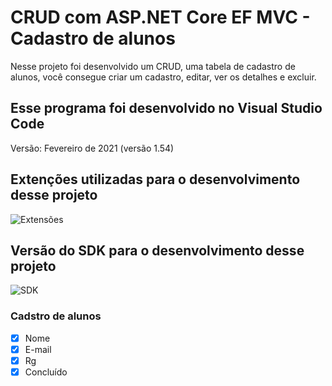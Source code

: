 <h1>CRUD com ASP.NET Core EF MVC - Cadastro de alunos</h1>
Nesse projeto foi desenvolvido um CRUD, uma tabela de cadastro de alunos, você consegue criar um cadastro, editar, ver os detalhes e excluir.
<h2>Esse programa foi desenvolvido no Visual Studio Code</h2>
Versão: Fevereiro de 2021 (versão 1.54)
<h2>Extenções utilizadas para o desenvolvimento desse projeto</h2>

![Extensões](https://github.com/LucasGaldinno/ASP.NET-Core-MVC/blob/main/Screenshots/Extens%C3%B5es%20utlizadas.PNG)

<h2>Versão do SDK para o desenvolvimento desse projeto</h2>

![SDK](https://raw.githubusercontent.com/LucasGaldinno/ASP.NET-Core-MVC/main/Screenshots/Vers%C3%A3o%20do%20SDK.PNG)

### Cadstro de alunos

- [x] Nome
- [x] E-mail
- [x] Rg
- [x] Concluído
